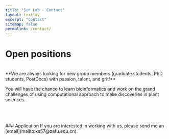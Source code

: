 ```yaml
---
title: "Sun Lab - Contact"
layout: textlay
excerpt: "Contact"
sitemap: false
permalink: /contact/
---
```


# Open positions

<br>
**We are always looking for new group members (graduate students, PhD students, PostDocs) with passion, talent, and grit!**

You will have the chance to learn bioinformatics and work on the grand challenges of using computational approach to make discoveries in plant sciences.

<br>
<br>
<br>
### Application
If you are interested in working with us, please send me an [email](mailto:xs57@zafu.edu.cn).  
<br>
<br>
<br>
<br>  
<br>
<br>
<br>
<br>
<br>
<br>
<br>
<br>






